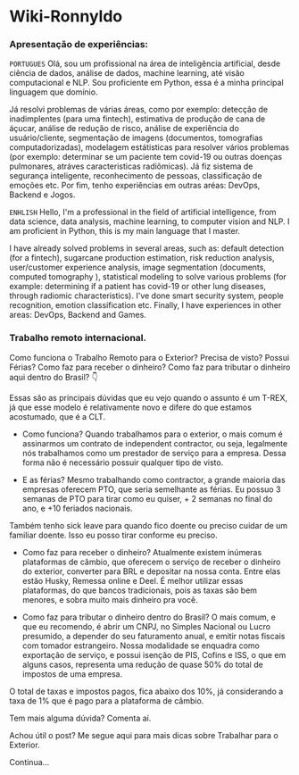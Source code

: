 # Wiki-Ronnyldo

### Apresentação de experiências:


`PORTUGUES`
Olá, sou um profissional na área de inteligência artificial, desde ciência de dados, análise de dados, machine learning, até visão computacional e NLP.
Sou proficiente em Python, essa é a minha principal linguagem que domínio.

Já resolvi problemas de várias áreas, como por exemplo: detecção de inadimplentes (para uma fintech), estimativa de produção de cana de áçucar, análise de redução de risco, análise de experiência do usuário/cliente, segmentação de imagens (documentos, tomografias computadorizadas), modelagem estátisticas para resolver vários problemas (por exemplo: determinar se um paciente tem covid-19 ou outras doenças pulmonares, atráves caracteristicas radiômicas). Já fiz sistema de segurança inteligente, reconhecimento de pessoas, classificação de emoções etc. Por fim, tenho experiências em outras aréas: DevOps, Backend e Jogos.

`ENHLISH`
Hello, I'm a professional in the field of artificial intelligence, from data science, data analysis, machine learning, to computer vision and NLP. I am proficient in Python, this is my main language that I master.

I have already solved problems in several areas, such as: default detection (for a fintech), sugarcane production estimation, risk reduction analysis, user/customer experience analysis, image segmentation (documents, computed tomography ), statistical modeling to solve various problems (for example: determining if a patient has covid-19 or other lung diseases, through radiomic characteristics). I've done smart security system, people recognition, emotion classification etc. Finally, I have experiences in other areas: DevOps, Backend and Games.

### Trabalho remoto internacional.

Como funciona o Trabalho Remoto para o Exterior? Precisa de visto? Possui Férias? Como faz para receber o dinheiro? Como faz para tributar o dinheiro aqui dentro do Brasil? 👇

Essas são as principais dúvidas que eu vejo quando o assunto é um T-REX, já que esse modelo é relativamente novo e difere do que estamos acostumado, que é a CLT.

- Como funciona?
Quando trabalhamos para o exterior, o mais comum é assinarmos um contrato de independent contractor, ou seja, legalmente nós trabalhamos como um prestador de serviço para a empresa. Dessa forma não é necessário possuir qualquer tipo de visto.

- E as férias?
Mesmo trabalhando como contractor, a grande maioria das empresas oferecem PTO, que seria semelhante as férias. Eu possuo 3 semanas de PTO para tirar como eu quiser, + 2 semanas no final do ano, e +10 feriados nacionais.

Também tenho sick leave para quando fico doente ou preciso cuidar de um familiar doente. Isso eu posso tirar conforme eu preciso.

- Como faz para receber o dinheiro?
Atualmente existem inúmeras plataformas de câmbio, que oferecem o serviço de receber o dinheiro do exterior, converter para BRL e depositar na nossa conta. Entre elas estão Husky, Remessa online e Deel. É melhor utilizar essas plataformas, do que bancos tradicionais, pois as taxas são bem menores, e sobra muito mais dinheiro pra você.

- Como faz para tributar o dinheiro dentro do Brasil?
O mais comum, e que eu recomendo, é abrir um CNPJ, no Simples Nacional ou Lucro presumido, a depender do seu faturamento anual, e emitir notas fiscais com tomador estrangeiro.
Nossa modalidade se enquadra como exportação de serviço, e possui isenção de PIS, Cofins e ISS, o que em alguns casos, representa uma redução de quase 50% do total de impostos de uma empresa.

O total de taxas e impostos pagos, fica abaixo dos 10%, já considerando a taxa de 1% que é pago para a plataforma de câmbio.

Tem mais alguma dúvida? Comenta aí.

Achou útil o post? Me segue aqui para mais dicas sobre Trabalhar para o Exterior.

Continua...
